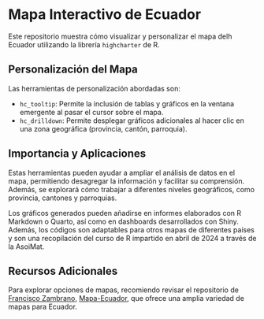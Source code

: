 # Mapa Interactivo de Ecuador

Este repositorio muestra cómo visualizar y personalizar el mapa delh Ecuador utilizando la librería `highcharter` de R.

## Personalización del Mapa

Las herramientas de personalización abordadas son:

- `hc_tooltip`: Permite la inclusión de tablas y gráficos en la ventana emergente al pasar el cursor sobre el mapa.
- `hc_drilldown`: Permite desplegar gráficos adicionales al hacer clic en una zona geográfica (provincia, cantón, parroquia).
  
## Importancia y Aplicaciones

Estas herramientas pueden ayudar a ampliar el análisis de datos en el mapa, permitiendo desagregar la información y facilitar su comprensión. Además, se explorará cómo trabajar a diferentes niveles geográficos, como provincia, cantones y parroquias.

Los gráficos generados pueden añadirse en informes elaborados con R Markdown o Quarto, así como en dashboards desarrollados con Shiny. Además, los códigos son adaptables para otros mapas de diferentes países y son una recopilación del curso de R impartido en abril de 2024 a través de la AsoiMat.

## Recursos Adicionales

Para explorar opciones de mapas, recomiendo revisar el repositorio de [Francisco Zambrano](https://github.com/zpio), [Mapa-Ecuador](https://github.com/zpio/Mapa-Ecuador), que ofrece una amplia variedad de mapas para Ecuador.
